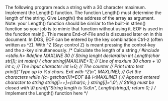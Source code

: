 The following program reads a string with a 30 character maximum. Implement the Length() function. The function Length() must determine the length of the string. Give Length() the address of the array as argument. Note: your Length() function should be similar to the built-in strlen() function so your job is to mimic that function without using it. EOF is used in the function main(). This means End-of-File and is discussed later on in this document. In DOS, EOF can be entered by the key combination Ctrl-z (often written as ^Z). With ^Z (Say: control Z) is meant pressing the control-key and the z-key simultaneously.
/* Calculate the length of a string */
#include <stdio.h>
#define MAXLINE 30
// String lenght declaration
int Length(char str[]);
int main()
{
char string[MAXLINE+1]; // Line of maxium 30 chars + \0
int c; // The input character
int i=0; // The counter
// Print intro text
printf("Type up to %d chars. Exit with ^Z\n", MAXLINE);
// Get the characters
while ((c=getchar())!=EOF && i<MAXLINE)
{
// Append entered character to string
string[i++]=(char)c;
}
string[i]='\0'; // String must be closed with \0
printf("String length is %d\n", Length(string));
return 0;
}
/* Implement the Length() function here */